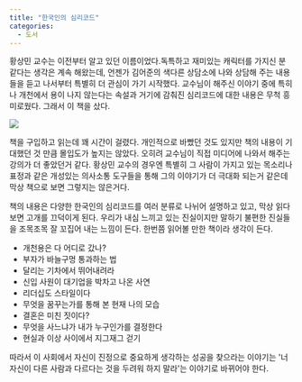 ```yaml
---
title: "한국인의 심리코드"
categories:
  - 도서
---
```


황상민 교수는 이전부터 알고 있던 이름이었다.독특하고 재미있는 캐릭터를 가지신 분 같다는 생각은 계속 해왔는데, 언젠가 김어준의 색다른 상담소에 나와 상담해 주는 내용들을 듣고 나서부터 특별히 더 관심이 가기 시작했다. 교수님이 해주신 이야기 중에 특히나 개천에서 용이 나지 않는다는 속설과 거기에 감춰진 심리코드에 대한 내용은 무척 흥미로웠다. 그래서 이 책을 샀다.

![](http://image.yes24.com/momo/TopCate123/MidCate04/12230903.jpg)

책을 구입하고 읽는데 꽤 시간이 걸렸다. 개인적으로 바빴던 것도 있지만 책의 내용이 기대했던 것 만큼 몰입도가 높지는 않았다. 오히려 교수님이 직접 미디어에 나와서 해주는 강의가 더 좋았던거 같다. 황상민 교수의 경우엔 특별히 그 사람이 가지고 있는 목소리나 표정과 같은 개성있는 의사소통 도구들을 통해 그의 이야기가 더 극대화 되는거 같은데 막상 책으로 보면 그렇지는 않은거다.

책의 내용은 다양한 한국인의 심리코드를 여러 분류로 나뉘어 설명하고 있고, 막상 읽다 보면 고개를 끄덕이게 된다. 우리가 내심 느끼고 있는 진실이지만 말하기 불편한 진실들을 조목조목 잘 꼬집어 내는 느낌이 든다. 한번쯤 읽어볼 만한 책이라 생각이 든다.

- 개천용은 다 어디로 갔나?
- 부자가 바늘구멍 통과하는 법
- 달리는 기차에서 뛰어내려라
- 신입 사원이 대기업을 박차고 나온 사연
- 리더십도 스타일이다
- 무엇을 꿈꾸는가를 통해 본 현재 나의 모습
- 결혼은 미친 짓이다?
- 무엇을 사느냐가 내가 누구인가를 결정한다
- 현실과 이상 사이에서 지그재그 걷기

따라서 이 사회에서 자신이 진정으로 중요하게 생각하는 성공을 찾으라는 이야기는 '너 자신이 다른 사람과 다르다는 것을 두려워 하지 말라'는 이야기로 바뀌어야 한다.
